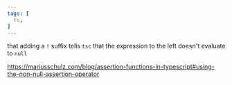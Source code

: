 ```yaml
---
tags: [
  ts,
]
---
```

that adding a `!` suffix tells `tsc` that the expression to the left doesn't evaluate to `null`

https://mariusschulz.com/blog/assertion-functions-in-typescript#using-the-non-null-assertion-operator